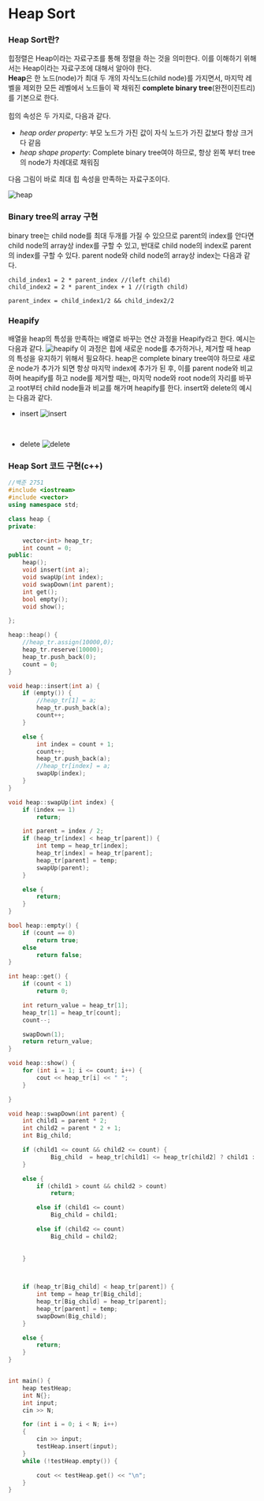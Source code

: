 # Heap Sort

### Heap Sort란?
 힙정렬은 Heap이라는 자료구조를 통해 정렬을 하는 것을 의미한다. 이를 이해하기 위해서는 Heap이라는 자료구조에 대해서 알아야 한다.<br>
 **Heap**은 한 노드(node)가 최대 두 개의 자식노드(child node)를 가지면서, 마지막 레벨을 제외한 모든 레벨에서 노드들이 꽉 채워진 **complete binary tree**(완전이진트리)를 기본으로 한다.
 <br><br>
 힙의 속성은 두 가지로, 다음과 같다.
 
 + *heap order property*: 부모 노드가 가진 값이 자식 노드가 가진 값보다 항상 크거다 같음
 + *heap shape property*: Complete binary tree여야 하므로, 항상 왼쪽 부터 tree의 node가 차례대로 채워짐

다음 그림이 바로 최대 힙 속성을 만족하는 자료구조이다.

![heap](https://user-images.githubusercontent.com/119858743/209532535-f798e378-1c26-4557-b1e4-37b52abb6d3f.png)
<br>

### Binary tree의 array 구현
binary tree는 child node를 최대 두개를 가질 수 있으므로 parent의 index를 안다면 child node의 array상 index를 구할 수 있고, 반대로 child node의 index로 parent의 index를 구할 수 있다. parent node와 child node의 array상 index는 다음과 같다.
```
child_index1 = 2 * parent_index //(left child)
child_index2 = 2 * parent_index + 1 //(rigth child)

parent_index = child_index1/2 && child_index2/2
```

### Heapify
배열을 heap의 특성을 만족하는 배열로 바꾸는 연산 과정을 Heapify라고 한다. 예시는 다음과 같다.
![heapify](https://user-images.githubusercontent.com/119858743/209534968-20c99587-dd6a-46b1-9ea8-1f5e676760bc.png)
이 과정은 힙에 새로운 node를 추가하거나, 제거할 때 heap의 특성을 유지하기 위해서 필요하다. heap은 complete binary tree여야 하므로 새로운 node가 추가가 되면 항상 마지막 index에 추가가 된 후, 이를 parent node와 비교하며 heapify를 하고 node를 제거할 때는, 마지막 node와 root node의 자리를 바꾸고 root부터 child node들과 비교를 해가며 heapify를 한다.
insert와 delete의 예시는 다음과 같다.

+ insert
![insert](https://user-images.githubusercontent.com/119858743/209535983-66373601-2562-4029-8878-2e9ce47f12bd.png)
<br>

+ delete
![delete](https://user-images.githubusercontent.com/119858743/209536044-082626df-64a5-4e6b-bfc1-bd86eeeafdc7.png)

### Heap Sort 코드 구현(c++)

``` cpp
//백준 2751
#include <iostream>
#include <vector>
using namespace std;

class heap {
private:

	vector<int> heap_tr;
	int count = 0;
public:
	heap();
	void insert(int a);
	void swapUp(int index);
	void swapDown(int parent);
	int get();
	bool empty();
	void show();

};

heap::heap() {
	//heap_tr.assign(10000,0);
	heap_tr.reserve(10000);
	heap_tr.push_back(0);
	count = 0;
}

void heap::insert(int a) {
	if (empty()) {
		//heap_tr[1] = a;
		heap_tr.push_back(a);
		count++;
	}

	else {
		int index = count + 1;
		count++;
		heap_tr.push_back(a);
		//heap_tr[index] = a;
		swapUp(index);
	}
}

void heap::swapUp(int index) {
	if (index == 1)
		return;

	int parent = index / 2;
	if (heap_tr[index] < heap_tr[parent]) {
		int temp = heap_tr[index];
		heap_tr[index] = heap_tr[parent];
		heap_tr[parent] = temp;
		swapUp(parent);
	}

	else {
		return;
	}
}

bool heap::empty() {
	if (count == 0)
		return true;
	else
		return false;
}

int heap::get() {
	if (count < 1)
		return 0;

	int return_value = heap_tr[1];
	heap_tr[1] = heap_tr[count];
	count--;

	swapDown(1);
	return return_value;
}

void heap::show() {
	for (int i = 1; i <= count; i++) {
		cout << heap_tr[i] << " ";
	}

}

void heap::swapDown(int parent) {	
	int child1 = parent * 2;
	int child2 = parent * 2 + 1;
	int Big_child;

	if (child1 <= count && child2 <= count) {
			Big_child  = heap_tr[child1] <= heap_tr[child2] ? child1 : child2;
	}

	else {
		if (child1 > count && child2 > count)
			return;

		else if (child1 <= count)
			Big_child = child1;

		else if (child2 <= count)
			Big_child = child2;
	
	
	}


	
	if (heap_tr[Big_child] < heap_tr[parent]) {
		int temp = heap_tr[Big_child];
		heap_tr[Big_child] = heap_tr[parent];
		heap_tr[parent] = temp;
		swapDown(Big_child);
	}

	else {
		return;
	}
}


int main() {
	heap testHeap;
	int N{};
	int input;
	cin >> N;

	for (int i = 0; i < N; i++)
	{	
		cin >> input;
		testHeap.insert(input);
	}
	while (!testHeap.empty()) {

		cout << testHeap.get() << "\n";
	}
}
```
